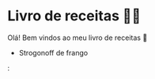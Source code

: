 #  Livro de receitas :woman_cook:



Olá! Bem vindos ao meu livro de receitas :wave:

- Strogonoff de frango

  



:
